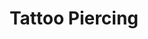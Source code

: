 ---
title: "Tattoo Piercing"
url: /ciudad-autonoma-de-buenos-aires/tattoo-piercing/
shop: tatuaje
---